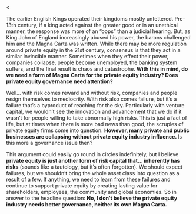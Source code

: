 <<p>The earlier English Kings operated their kingdoms mostly unfettered. Pre-13th century, if a king acted against the greater good or in an unethical manner, the response was more of an &#8220;oops&#8221; than a judicial hearing. But, as King John of England increasingly abused his power, the barons challenged him and the Magna Carta was written. While there may be more regulation around private equity in the 21st century, consensus is that they act in a similar invincible manner. Sometimes when they effect their power, companies collapse, people become unemployed, the banking system suffers, and the final result is chaos and catastrophe. <strong>With this in mind, do we need a form of Magna Carta for the private equity industry? Does private equity governance need attention?</strong></p><p>Well&#8230; with risk comes reward and without risk, companies and people resign themselves to mediocrity. With risk also comes failure, but it&#8217;s a failure that&#8217;s a byproduct of reaching for the sky. Particularly with venture capital, we wouldn&#8217;t see the innovation and advancement that we do if it wasn&#8217;t for people willing to take abnormally high risks. This is just a fact of life, but at times when there is more bad news than good, the scruples of private equity firms come into question. <strong>However, many private and public businesses are collapsing without private equity industry influence. </strong>Is this more a governance issue then?</p><p>This argument could easily go round in circles indefinitely, but I believe <strong>private equity is just another form of risk capital that&#8230; inherently has risks</strong> (sounds like a tautology, but it&#8217;s often forgotten). We should expect failures, but we shouldn&#8217;t bring the whole asset class into question as a result of a few. If anything, we need to learn from these failures and continue to support private equity by creating lasting value for shareholders, employees, the community and global economies. So in answer to the headline question: <strong>No, I don&#8217;t believe the private equity industry needs better governance, neither its own Magna Carta.</strong></p>
